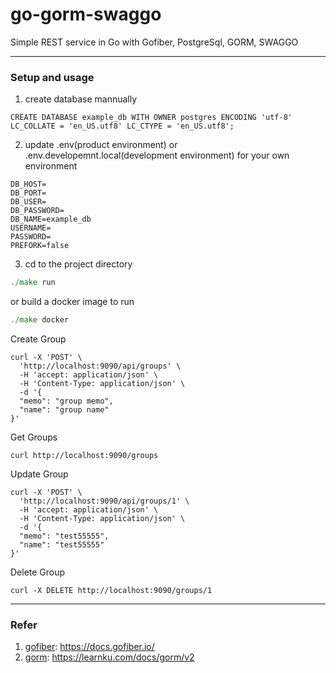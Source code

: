 # go-gorm-swaggo
Simple REST service in Go with Gofiber, PostgreSql, GORM, SWAGGO

***
### Setup and usage

1. create database mannually
```
CREATE DATABASE example_db WITH OWNER postgres ENCODING 'utf-8' LC_COLLATE = 'en_US.utf8' LC_CTYPE = 'en_US.utf8';
```
2. update .env(product environment) or .env.developemnt.local(development environment) for your own environment
```
DB_HOST=
DB_PORT=
DB_USER=
DB_PASSWORD=
DB_NAME=example_db
USERNAME=
PASSWORD=
PREFORK=false
```

3. cd to the project directory

```go
./make run
```

or build a docker image to run

```go
./make docker
```

Create Group
```shell
curl -X 'POST' \
  'http://localhost:9090/api/groups' \
  -H 'accept: application/json' \
  -H 'Content-Type: application/json' \
  -d '{
  "memo": "group memo",
  "name": "group name"
}'
```

Get Groups
```shell
curl http://localhost:9090/groups
```

Update Group
```shell
curl -X 'POST' \
  'http://localhost:9090/api/groups/1' \
  -H 'accept: application/json' \
  -H 'Content-Type: application/json' \
  -d '{
  "memo": "test55555",
  "name": "test55555"
}'
```

Delete Group
```shell
curl -X DELETE http://localhost:9090/groups/1
```

***
### Refer

1. [gofiber](https://github.com/gofiber/fiber): https://docs.gofiber.io/
2. [gorm](https://gorm.io/): https://learnku.com/docs/gorm/v2

